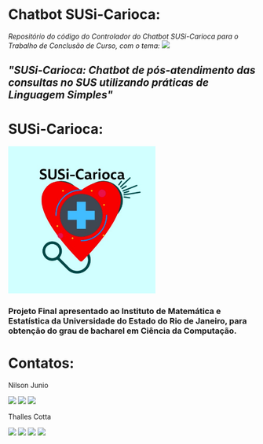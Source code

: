 # **Chatbot SUSi-Carioca**: 
*Repositório do código do Controlador do Chatbot SUSi-Carioca para o Trabalho de Conclusão de Curso, com o tema:* 
<img src="https://www.uerj.br/wp-content/uploads/2017/09/logo_uerj_pb.jpg" width="200"/>

## *"SUSi-Carioca: Chatbot de pós-atendimento das consultas no SUS utilizando práticas de Linguagem Simples"*

# **SUSi-Carioca:**
<img src="logo.jpeg" width="300"/>
   

### Projeto Final apresentado ao Instituto de Matemática e Estatística da Universidade do Estado do Rio de Janeiro, para obtenção do grau de bacharel em Ciência da Computação.

# Contatos:

Nilson Junio
<div>
<a href="https://instagram.com/nilson.junio23" target="_blank"><img src="https://img.shields.io/badge/-Instagram-%23E4405F?style=for-the-badge&logo=instagram&logoColor=white" target="_blank"></a>
<a href = "mailto:nilsonj23@gmail.com"><img src="https://img.shields.io/badge/Gmail-D14836?style=for-the-badge&logo=gmail&logoColor=white" target="_blank"></a>
<a href="https://www.linkedin.com/in/nilson-junio/" target="_blank"><img src="https://img.shields.io/badge/-LinkedIn-%230077B5?style=for-the-badge&logo=linkedin&logoColor=white" target="_blank"></a>   
</div>

Thalles Cotta
<div>
<a href="https://instagram.com/thallescotta" target="_blank"><img src="https://img.shields.io/badge/-Instagram-%23E4405F?style=for-the-badge&logo=instagram&logoColor=white" target="_blank"></a>
<a href = "mailto:cfthalles@gmail.com   "><img src="https://img.shields.io/badge/Gmail-D14836?style=for-the-badge&logo=gmail&logoColor=white" target="_blank"></a>
<a href="https://www.linkedin.com/in/thallescotta/" target="_blank"><img src="https://img.shields.io/badge/-LinkedIn-%230077B5?style=for-the-badge&logo=linkedin&logoColor=white" target="_blank"></a>   
<a href="https://www.youtube.com/user/xthallescotta/" target="_blank"><img src="https://img.shields.io/badge/YouTube-FF0000?style=for-the-badge&logo=youtube&logoColor=white" target="_blank"></a>
</div>
